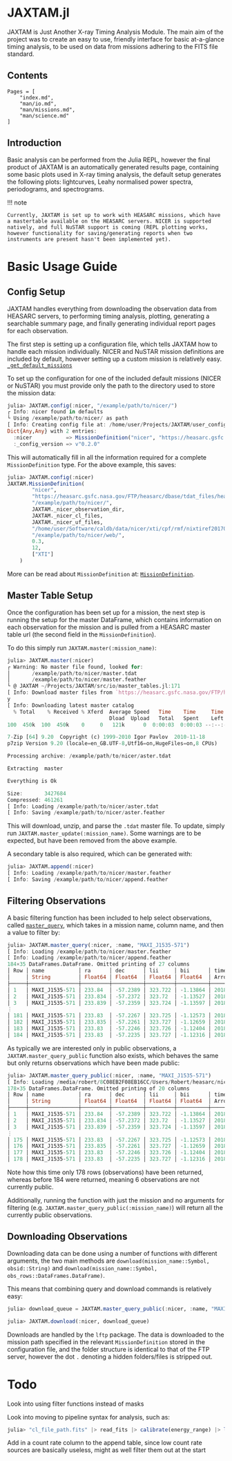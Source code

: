 # JAXTAM.jl

JAXTAM is Just Another X-ray Timing Analysis Module. The main aim of the project was to create an easy to use, friendly interface for basic at-a-glance timing analysis, to be used on data from missions adhering to the FITS file standard.

## Contents

```@contents
Pages = [
    "index.md",
    "man/io.md",
    "man/missions.md",
    "man/science.md"
]
```

## Introduction

Basic analysis can be performed from the Julia REPL, however the final product of JAXTAM is an automatically generated results page, containing some basic plots used in X-ray timing analysis, the default setup generates the following plots: lightcurves, Leahy normalised power spectra, periodograms, and spectrograms.

!!! note

    Currently, JAXTAM is set up to work with HEASARC missions, which have a mastertable available on the HEASARC servers. NICER is supported natively, and full NuSTAR support is coming (REPL plotting works, however functionality for saving/generating reports when two instruments are present hasn't been implemented yet).

# Basic Usage Guide

## Config Setup

JAXTAM handles everything from downloading the observation data from HEASARC servers, to performing timing analysis, plotting, generating a searchable summary page, and finally generating individual report pages for each observation.

The first step is setting up a configuration file, which tells JAXTAM how to handle each mission individually. NICER and NuSTAR mission definitions are included by default, however setting up a custom mission is relatively easy. [`_get_default_missions`](@ref)

To set up the configuration for one of the included default missions (NICER or NuSTAR) you must provide only the path to the directory used to store the mission data:

```julia
julia> JAXTAM.config(:nicer, "/example/path/to/nicer/")
┌ Info: nicer found in defaults
└ Using /example/path/to/nicer/ as path
[ Info: Creating config file at: /home/user/Projects/JAXTAM/user_configs.jld2
Dict{Any,Any} with 2 entries:
  :nicer           => MissionDefinition("nicer", "https://heasarc.gsfc.nasa.gov/FTP/heasarc/dbase/tdat_files/heasarc_nicermastr.tdat…
  :_config_version => v"0.2.0"
```

This will automatically fill in all the information required for a complete `MissionDefinition` type. For the above example, this saves:

```julia
julia> JAXTAM.config(:nicer)
JAXTAM.MissionDefinition(
        "nicer",
        "https://heasarc.gsfc.nasa.gov/FTP/heasarc/dbase/tdat_files/heasarc_nicermastr.tdat.gz",
        "/example/path/to/nicer/",
        JAXTAM._nicer_observation_dir,
        JAXTAM._nicer_cl_files,
        JAXTAM._nicer_uf_files,
        "/home/user/Software/caldb/data/nicer/xti/cpf/rmf/nixtiref20170601v001.rmf",
        "/example/path/to/nicer/web/",
        0.3,
        12,
        ["XTI"]
    )
```

More can be read about `MissionDefinition` at: [`MissionDefinition`](@ref).

## Master Table Setup

Once the configuration has been set up for a mission, the next step is running the setup for the master DataFrame, which contains information on each observation for the mission and is pulled from a HEASARC master table url (the second field in the `MissionDefinition`).

To do this simply run `JAXTAM.master(:mission_name)`:

```julia
julia> JAXTAM.master(:nicer)
┌ Warning: No master file found, looked for: 
│       /example/path/to/nicer/master.tdat 
│       /example/path/to/nicer/master.feather
└ @ JAXTAM ~/Projects/JAXTAM/src/io/master_tables.jl:171
[ Info: Download master files from `https://heasarc.gsfc.nasa.gov/FTP/heasarc/dbase/tdat_files/heasarc_nicermastr.tdat.gz`? (y/n)
y
[ Info: Downloading latest master catalog
  % Total    % Received % Xferd  Average Speed   Time    Time     Time  Current
                                 Dload  Upload   Total   Spent    Left  Speed
100  450k  100  450k    0     0   121k      0  0:00:03  0:00:03 --:--:--  121k

7-Zip [64] 9.20  Copyright (c) 1999-2010 Igor Pavlov  2010-11-18
p7zip Version 9.20 (locale=en_GB.UTF-8,Utf16=on,HugeFiles=on,8 CPUs)

Processing archive: /example/path/to/nicer/aster.tdat

Extracting  master

Everything is Ok

Size:       3427684
Compressed: 461261
[ Info: Loading /example/path/to/nicer/aster.tdat
[ Info: Saving /example/path/to/nicer/aster.feather
```

This will download, unzip, and parse the `.tdat` master file. To update, simply run `JAXTAM.master_update(:mission_name)`. Some warnings are to be expected, but have been removed from the above example.

A secondary table is also required, which can be generated with:

```julia
julia> JAXTAM.append(:nicer)
[ Info: Loading /example/path/to/nicer/master.feather
[ Info: Saving /example/path/to/nicer/append.feather
```

## Filtering Observations

A basic filtering function has been included to help select observations, called [`master_query`](@ref), which takes in a mission name, column name, and then a value to filter by:

```julia
julia> JAXTAM.master_query(:nicer, :name, "MAXI_J1535-571")
[ Info: Loading /example/path/to/nicer/master.feather
[ Info: Loading /example/path/to/nicer/append.feather
184×35 DataFrames.DataFrame. Omitted printing of 27 columns
│ Row │ name           │ ra      │ dec      │ lii     │ bii      │ time                │ end_time            │ obsid      │
│     │ String         │ Float64 │ Float64  │ Float64 │ Float64  │ Arrow…              │ Arrow…              │ String     │
├─────┼────────────────┼─────────┼──────────┼─────────┼──────────┼─────────────────────┼─────────────────────┼────────────┤
│ 1   │ MAXI_J1535-571 │ 233.84  │ -57.2389 │ 323.722 │ -1.13864 │ 2018-08-21T04:33:20 │ 2018-08-21T04:41:26 │ 1130360245 │
│ 2   │ MAXI_J1535-571 │ 233.834 │ -57.2372 │ 323.72  │ -1.13527 │ 2018-06-05T05:03:40 │ 2018-06-05T05:26:02 │ 1130360189 │
│ 3   │ MAXI_J1535-571 │ 233.839 │ -57.2359 │ 323.724 │ -1.13597 │ 2018-08-22T09:53:40 │ 2018-08-22T10:02:35 │ 1130360246 │
⋮
│ 181 │ MAXI_J1535-571 │ 233.83  │ -57.2267 │ 323.725 │ -1.12573 │ 2018-07-07T14:56:02 │ 2018-07-07T15:12:51 │ 1130360213 │
│ 182 │ MAXI_J1535-571 │ 233.835 │ -57.2261 │ 323.727 │ -1.12659 │ 2018-07-08T14:05:42 │ 2018-07-08T20:22:19 │ 1130360214 │
│ 183 │ MAXI_J1535-571 │ 233.83  │ -57.2246 │ 323.726 │ -1.12404 │ 2018-03-29T10:54:20 │ 2018-03-29T20:01:20 │ 1130360151 │
│ 184 │ MAXI_J1535-571 │ 233.83  │ -57.2235 │ 323.727 │ -1.12316 │ 2018-05-18T22:41:50 │ 2018-05-18T22:52:00 │ 1130360180 │
```

As typically we are interested only in public observations, a `JAXTAM.master_query_public` function also exists, which behaves the same but only returns observations which have been made public:

```julia
julia> JAXTAM.master_query_public(:nicer, :name, "MAXI_J1535-571")
[ Info: Loading /media/robert/8C08EB2F08EB16CC/Users/Robert/heasarc/nicer/master.feather
178×35 DataFrames.DataFrame. Omitted printing of 20 columns
│ Row │ name           │ ra      │ dec      │ lii     │ bii      │ time                │ end_time            │ obsid      │
│     │ String         │ Float64 │ Float64  │ Float64 │ Float64  │ Arrow…              │ Arrow…              │ String     │
├─────┼────────────────┼─────────┼──────────┼─────────┼──────────┼─────────────────────┼─────────────────────┼────────────┤
│ 1   │ MAXI_J1535-571 │ 233.84  │ -57.2389 │ 323.722 │ -1.13864 │ 2018-08-21T04:33:20 │ 2018-08-21T04:41:26 │ 1130360245 │
│ 2   │ MAXI_J1535-571 │ 233.834 │ -57.2372 │ 323.72  │ -1.13527 │ 2018-06-05T05:03:40 │ 2018-06-05T05:26:02 │ 1130360189 │
│ 3   │ MAXI_J1535-571 │ 233.839 │ -57.2359 │ 323.724 │ -1.13597 │ 2018-08-22T09:53:40 │ 2018-08-22T10:02:35 │ 1130360246 │
⋮
│ 175 │ MAXI_J1535-571 │ 233.83  │ -57.2267 │ 323.725 │ -1.12573 │ 2018-07-07T14:56:02 │ 2018-07-07T15:12:51 │ 1130360213 │
│ 176 │ MAXI_J1535-571 │ 233.835 │ -57.2261 │ 323.727 │ -1.12659 │ 2018-07-08T14:05:42 │ 2018-07-08T20:22:19 │ 1130360214 │
│ 177 │ MAXI_J1535-571 │ 233.83  │ -57.2246 │ 323.726 │ -1.12404 │ 2018-03-29T10:54:20 │ 2018-03-29T20:01:20 │ 1130360151 │
│ 178 │ MAXI_J1535-571 │ 233.83  │ -57.2235 │ 323.727 │ -1.12316 │ 2018-05-18T22:41:50 │ 2018-05-18T22:52:00 │ 1130360180 │
```

Note how this time only 178 rows (observations) have been returned, whereas before 184 were returned, meaning 6 observations are not currently public.

Additionally, running the function with just the mission and no arguments for filtering (e.g. `JAXTAM.master_query_public(:mission_name)`) will return all the currently public observations.

## Downloading Observations

Downloading data can be done using a number of functions with different arguments, the two main methods are `download(mission_name::Symbol, obsid::String)` and `download(mission_name::Symbol, obs_rows::DataFrames.DataFrame)`.

This means that combining query and download commands is relatively easy:

```julia
julia> download_queue = JAXTAM.master_query_public(:nicer, :name, "MAXI_J1535-571");

julia> JAXTAM.download(:nicer, download_queue)
```

Downloads are handled by the `lftp` package. The data is downloaded to the mission path specified in the relevant `MissionDefinition` stored in the configuration file, and the folder structure is identical to that of the FTP server, however the dot `.` denoting a hidden folders/files is stripped out.

## 

# Todo

Look into using filter functions instead of masks

Look into moving to pipeline syntax for analysis, such as:

```julia
julia> "cl_file_path.fits" |> read_fits |> calibrate(energy_range) |> lcurve(bin_time) |> fspec |> ...
```

Add in a count rate column to the append table, since low count rate sources are basically useless, might as well filter them out at the start